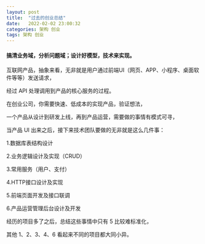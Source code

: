 ```yaml
---
layout: post
title:  "过去的创业总结"
date:   2022-02-02 23:00:32
categories: 架构 创业
tags: 架构 创业
---
```

#### 搞清业务域，分析问题域；设计好模型，技术来实现。

互联网产品，抽象来看，无非就是用户通过前端UI（网页、APP、小程序、桌面软件等等）发送请求，

经过 API 处理调用到产品的核心服务的过程。

在创业公司，你需要快速、低成本的实现产品，验证想法，

一个产品从设计到研发上线，再到产品运营，需要做的事情有模式可寻，

当产品 UI 出来之后，接下来技术团队要做的无非就是这么几件事：

1.数据库表结构设计

2.业务逻辑设计及实现（CRUD）

3.常用服务（用户、支付）

4.HTTP接口设计及实现

5.前端页面开发及接口联调

6.产品运营管理后台设计及开发

经历的项目多了之后，总结这些事情中只有 5 比较难标准化，

其他 1、2、3、4、6 看起来不同的项目都大同小异。
